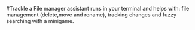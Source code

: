 #Trackle
a File manager assistant runs in your terminal and helps with: file management (delete,move and rename), tracking changes and fuzzy searching with a minigame.
